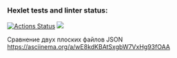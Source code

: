 ### Hexlet tests and linter status:
[![Actions Status](https://github.com/u-shev/python-project-50/workflows/hexlet-check/badge.svg)](https://github.com/u-shev/python-project-50/actions)
<a href="https://codeclimate.com/github/u-shev/python-project-50/maintainability"><img src="https://api.codeclimate.com/v1/badges/598b239214ffa18e63ca/maintainability" /></a>

Сравнение двух плоских файлов JSON
https://asciinema.org/a/wE8kdKBAtSxgbW7VxHg93fOAA
